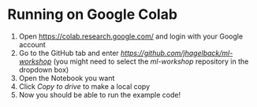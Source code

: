 # Running on Google Colab
1. Open https://colab.research.google.com/ and login with your Google account
2. Go to the GitHub tab and enter <em>https://github.com/jhagelback/ml-workshop</em> (you might need to select the <em>ml-workshop</em> repository in the dropdown box)
3. Open the Notebook you want
4. Click <em>Copy to drive</em> to make a local copy
5. Now you should be able to run the example code!
